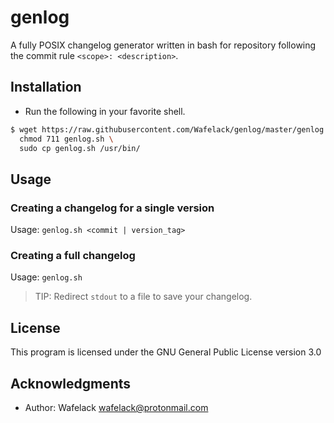 genlog
======

A fully POSIX changelog generator written in bash for repository following the commit rule `<scope>: <description>`.

Installation
------------

* Run the following in your favorite shell.

```bash
$ wget https://raw.githubusercontent.com/Wafelack/genlog/master/genlog.sh \
  chmod 711 genlog.sh \
  sudo cp genlog.sh /usr/bin/
```

Usage
-----

### Creating a changelog for a single version

Usage: `genlog.sh <commit | version_tag>`

### Creating a full changelog

Usage: `genlog.sh`

> TIP: Redirect `stdout` to a file to save your changelog.

License
-------

This program is licensed under the GNU General Public License version 3.0

Acknowledgments
---------------

* Author: Wafelack <wafelack@protonmail.com>
